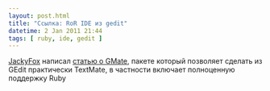 ```yaml
---
layout: post.html
title: "Ссылка: RoR IDE из gedit"
datetime: 2 Jan 2011 21:44
tags: [ ruby, ide, gedit ]
---
```


[JackyFox](http://www.jackyfox.com) написал [статью о GMate](http://www.jackyfox.com/2010/12/27/ruby-on-rails-ide-iz-gedit-a/), пакете который позволяет сделать из GEdit практически TextMate, в частности включает полноценную поддержку Ruby
